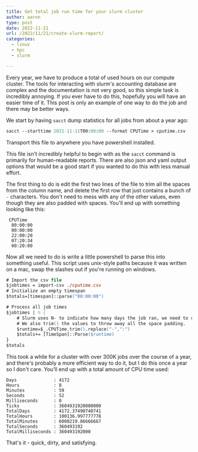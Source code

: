 ```yaml
---
title: Get total job run time for your slurm cluster
author: aaron
type: post
date: 2022-11-21
url: /2022/11/21/create-slurm-report/
categories:
  - linux
  - hpc
  - slurm

---
```


Every year, we have to produce a total of used hours on our compute cluster. The tools for interacting with slurm's accounting database are complex and the documentation is not very good, so this simple task is incredibly annoying. If you ever have to do this, hopefully you will have an easier time of it. This post is only an example of one way to do the job and there may be better ways.

We start by having `sacct` dump statistics for all jobs from about a year ago:

```ps
sacct --starttime 2021-11-11T00:00:00 --format CPUTime > cputime.csv
```

Transport this file to anywhere you have powershell installed.

This file isn't incredibly helpful to begin with as the `sacct` command is primarily for human-readable reports. There are also json and yaml output options that would be a good start if you wanted to do this with less manual effort. 

The first thing to do is edit the first two lines of the file to trim all the spaces from the column name, and delete the first row that just contains a bunch of `-` characters. You don't need to mess with any of the other values, even though they are also padded with spaces. You'll end up with something looking like this:

```plaintext
 CPUTime
  00:00:00 
  00:00:00 
  22:00:20 
  07:20:34 
  00:20:00 
```

Now all we need to do is write a little powershell to parse this into something useful. This script uses unix-style paths because it was written on a mac, swap the slashes out if you're running on windows.

```ps
# Import the csv file
$jobtimes = import-csv ./cputime.csv
# Initialize an empty timespan
$totals=[timespan]::parse("00:00:00")

# Process all job times
$jobtimes | % { 
    # Slurm uses N- to indicate how many days the job ran, we need to replace that dash with a : to make powershell recognize the format
    # We also trim() the values to throw away all the space padding.
    $runtime=$_.CPUTime.trim().replace("-",":")
    $totals+= [TimeSpan]::Parse($runtime)
}
$totals
```

This took a while for a cluster with over 300K jobs over the course of a year, and there's probably a more efficient way to do it, but I do this once a year so I don't care. You'll end up with a total amount of CPU time used:

```plaintext
Days              : 4172
Hours             : 8
Minutes           : 59
Seconds           : 52
Milliseconds      : 0
Ticks             : 3604931920000000
TotalDays         : 4172.37490740741
TotalHours        : 100136.997777778
TotalMinutes      : 6008219.86666667
TotalSeconds      : 360493192
TotalMilliseconds : 360493192000
```

That's it - quick, dirty, and satisfying.
